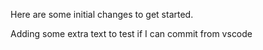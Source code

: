 
Here are some initial changes to get started.

Adding some extra text to test if I can commit from vscode